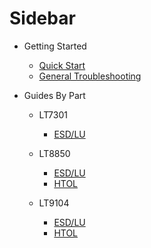 # Sidebar

* Getting Started

  * [Quick Start](quickstart.md)
  * [General Troubleshooting](troubleshooting.md)

* Guides By Part

  * LT7301
  
    * [ESD/LU](lt7301/esd-lu.md)

  * LT8850
  
    * [ESD/LU](lt8850/esd-lu.md)
    * [HTOL](lt8850/htol.md)

  * LT9104
  
    * [ESD/LU](lt9104/esd-lu.md)
    * [HTOL](lt9104/htol.md)
